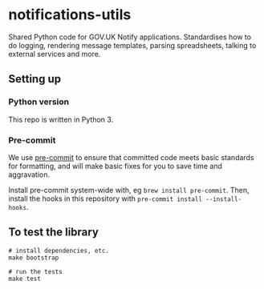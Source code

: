 # notifications-utils

Shared Python code for GOV.UK Notify applications. Standardises how to do logging, rendering message templates, parsing spreadsheets, talking to external services and more.

## Setting up

### Python version

This repo is written in Python 3.

### Pre-commit

We use [pre-commit](https://pre-commit.com/) to ensure that committed code meets basic standards for formatting, and will make basic fixes for you to save time and aggravation.

Install pre-commit system-wide with, eg `brew install pre-commit`. Then, install the hooks in this repository with `pre-commit install --install-hooks`.

## To test the library

```
# install dependencies, etc.
make bootstrap

# run the tests
make test
```
